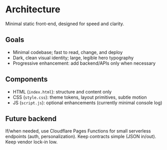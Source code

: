 # Architecture

Minimal static front-end, designed for speed and clarity.

## Goals
- Minimal codebase; fast to read, change, and deploy
- Dark, clean visual identity; large, legible hero typography
- Progressive enhancement: add backend/APIs only when necessary

## Components
- HTML (`index.html`): structure and content only
- CSS (`style.css`): theme tokens, layout primitives, subtle motion
- JS (`script.js`): optional enhancements (currently minimal console log)

## Future backend
If/when needed, use Cloudflare Pages Functions for small serverless endpoints (auth, personalization). Keep contracts simple (JSON in/out). Keep vendor lock-in low.

